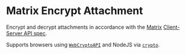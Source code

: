 # Matrix Encrypt Attachment

Encrypt and decrypt attachments in accordance with the [Matrix](https://matrix.org) [Client-Server API spec](https://spec.matrix.org/v1.1/client-server-api/#sending-encrypted-attachments).

Supports browsers using [`WebCryptoAPI`](https://www.w3.org/TR/WebCryptoAPI/) and NodeJS via [`crypto`](https://nodejs.org/api/crypto.html).
